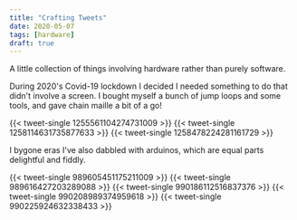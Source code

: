 ```yaml
---
title: "Crafting Tweets"
date: 2020-05-07
tags: [hardware] 
draft: true
---
```

A little collection of things involving hardware rather than purely software.
<!--more-->
During 2020's Covid-19 lockdown I decided I needed something to do that didn't involve a screen. I bought myself a bunch of jump loops and some tools, and gave chain maille a bit of a go!

{{< tweet-single 1255561104274731009 >}}
{{< tweet-single 1258114631735877633 >}}
{{< tweet-single 1258478224281161729 >}}

I bygone eras I've also dabbled with arduinos, which are equal parts delightful and fiddly.

{{< tweet-single 989605451175211009 >}}
{{< tweet-single 989616427203289088 >}}
{{< tweet-single 990186112516837376 >}}
{{< tweet-single 990208989374959618 >}}
{{< tweet-single 990225924632338433 >}}
